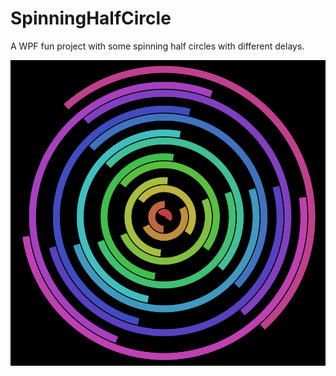 # SpinningHalfCircle
A WPF fun project with some spinning half circles with different delays.

![spinning half circles](SpinningHalfCircle.png)
